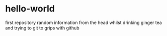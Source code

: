 # hello-world
first repository
random information from the head whilst drinking ginger tea and trying to git to grips with github

